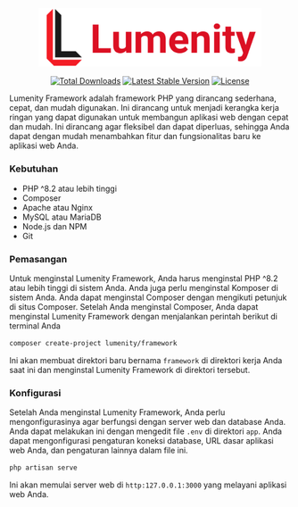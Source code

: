 <p align="center">
    <img src="https://raw.githubusercontent.com/ryzz123/art/main/20240902_234414.png" width="400" alt="Lumenity Logo">
</p>

<p align="center">
    <a href="https://packagist.org/packages/lumenity/framework"><img src="https://img.shields.io/packagist/dt/lumenity/framework" alt="Total Downloads"></a>
    <a href="https://packagist.org/packages/lumenity/framework"><img src="https://img.shields.io/packagist/v/lumenity/framework" alt="Latest Stable Version"></a>
    <a href="https://packagist.org/packages/lumenity/framework"><img src="https://img.shields.io/packagist/l/lumenity/framework" alt="License"></a>
</p>

Lumenity Framework adalah framework PHP yang dirancang sederhana, cepat, dan mudah digunakan. Ini dirancang untuk
menjadi kerangka kerja ringan yang dapat digunakan untuk membangun aplikasi web dengan cepat dan mudah. Ini dirancang
agar fleksibel dan dapat diperluas, sehingga Anda dapat dengan mudah menambahkan fitur dan fungsionalitas baru ke
aplikasi web Anda.

### Kebutuhan

- PHP ^8.2 atau lebih tinggi
- Composer
- Apache atau Nginx
- MySQL atau MariaDB
- Node.js dan NPM 
- Git

### Pemasangan

Untuk menginstal Lumenity Framework, Anda harus menginstal PHP ^8.2 atau lebih tinggi di sistem Anda. Anda juga perlu
menginstal Komposer di sistem Anda. Anda dapat menginstal Composer dengan mengikuti petunjuk di situs Composer. Setelah
Anda menginstal Composer, Anda dapat menginstal Lumenity Framework dengan menjalankan perintah berikut di terminal Anda

```bash
composer create-project lumenity/framework
```

Ini akan membuat direktori baru bernama `framework` di direktori kerja Anda saat ini dan menginstal Lumenity Framework di
direktori tersebut.

### Konfigurasi

Setelah Anda menginstal Lumenity Framework, Anda perlu mengonfigurasinya agar berfungsi dengan server web dan database
Anda. Anda dapat melakukan ini dengan mengedit file `.env` di direktori `app`. Anda dapat mengonfigurasi pengaturan
koneksi database, URL dasar aplikasi web Anda, dan pengaturan lainnya dalam file ini.

```bash
php artisan serve
```

Ini akan memulai server web di `http:127.0.0.1:3000` yang melayani aplikasi web Anda.
